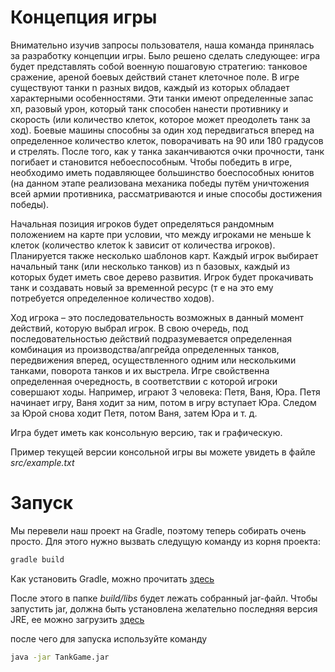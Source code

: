 # **Концепция игры**

Внимательно изучив запросы пользователя, наша команда принялась за разработку концепции игры. Было решено сделать следующее: игра будет представлять собой военную пошаговую стратегию: танковое сражение, ареной боевых действий станет клеточное поле. В игре существуют танки n разных видов, каждый из которых обладает характерными особенностями. Эти танки имеют определенные запас хп, разовый урон, который танк способен нанести противнику и скорость (или количество клеток, которое может преодолеть танк за ход). Боевые машины способны за один ход передвигаться вперед на определенное количество клеток, поворачивать на 90 или 180 градусов и стрелять. После того, как у танка заканчиваются очки прочности, танк погибает и становится небоеспособным. Чтобы победить в игре, необходимо иметь подавляющее большинство боеспособных юнитов (на данном этапе реализована механика победы путём уничтожения всей армии противника, рассматриваются и иные способы достижения победы). 

Начальная позиция игроков будет определяться рандомным положением на карте при условии, что между игроками не меньше k клеток (количество клеток k зависит от количества игроков). Планируется также несколько шаблонов карт. Каждый игрок выбирает начальный танк (или несколько танков) из n базовых, каждый из которых будет иметь свое дерево развития. Игрок будет прокачивать танк и создавать новый за временной ресурс (т е на это ему потребуется определенное количество ходов).

Ход игрока – это последовательность возможных в данный момент действий, которую выбрал игрок. В свою очередь, под последовательностью действий подразумевается определенная комбинация из производства/апгрейда определенных танков, передвижения вперед, осуществленного одним или несколькими танками, поворота танков и их выстрела. Игре свойственна определенная очередность, в соответствии с которой игроки совершают ходы. Например, играют 3 человека: Петя, Ваня, Юра. Петя начинает игру, Ваня ходит за ним, потом в игру вступает Юра. Следом за Юрой снова ходит Петя, потом Ваня, затем Юра и т. д.

Игра будет иметь как консольную версию, так и графическую.

Пример текущей версии консольной игры вы можете увидеть в файле *src/example.txt*

# **Запуск**
Мы перевели наш проект на Gradle, поэтому теперь собирать очень просто. Для этого нужно вызвать следущую команду из корня проекта:
```bash
gradle build
```
Как установить Gradle, можно прочитать [здесь](https://docs.gradle.org/current/userguide/installation.html)

После этого в папке *build/libs* будет лежать собранный jar-файл. Чтобы запустить jar,
 должна быть установлена желательно последняя версия JRE, ее можно загрузить [здесь](https://www.oracle.com/java/technologies/javase-jre8-downloads.html)
 
 после чего для запуска используйте команду
 ```bash
 java -jar TankGame.jar
 ```


